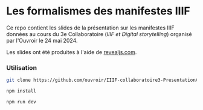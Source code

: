# Les formalismes des manifestes IIIF

Ce repo contient les slides de la présentation sur les manifestes IIIF données au cours du 3e Collaboratoire (*IIIF et Digital storytelling*) organisé par l'Ouvroir le 24 mai 2024. 

Les slides ont été produites à l'aide de [revealjs.com](https://revealjs.com/). 


### Utilisation

```bash
git clone https://github.com/ouvroir/IIIF-collaboratoire3-PresentationAPI.git && cd IIIF-collaboratoire3-PresentationAPI/
```

```bash
npm install
```

```bash
npm run dev
```
